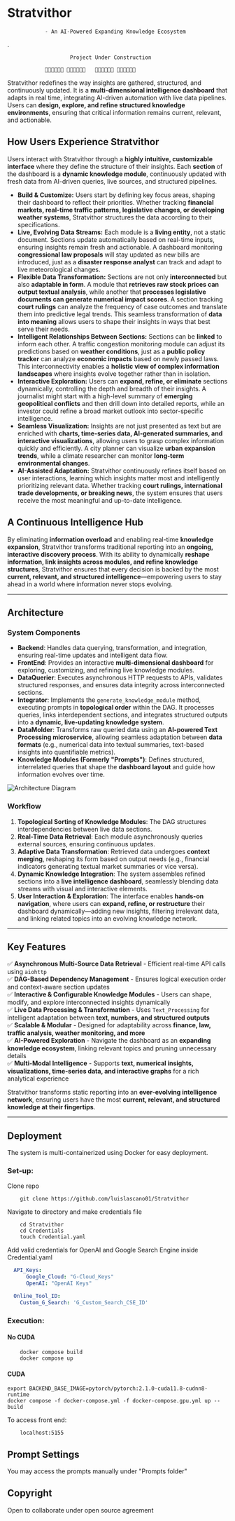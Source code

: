 
# Stratvithor


                - An AI-Powered Expanding Knowledge Ecosystem
.

                        Project Under Construction
    
                🚧🚧🚧🚧🚧🚧 🚧🚧🚧🚧🚧🚧   🚧🚧🚧🚧🚧🚧 🚧🚧🚧🚧🚧🚧

Stratvithor redefines the way insights are gathered, structured, and continuously updated. It is a **multi-dimensional intelligence dashboard** that adapts in real time, integrating AI-driven automation with live data pipelines. Users can **design, explore, and refine structured knowledge environments**, ensuring that critical information remains current, relevant, and actionable.  

## **How Users Experience Stratvithor**  

Users interact with Stratvithor through a **highly intuitive, customizable interface** where they define the structure of their insights. Each **section** of the dashboard is a **dynamic knowledge module**, continuously updated with fresh data from AI-driven queries, live sources, and structured pipelines.  

- **Build & Customize:** Users start by defining key focus areas, shaping their dashboard to reflect their priorities. Whether tracking **financial markets, real-time traffic patterns, legislative changes, or developing weather systems**, Stratvithor structures the data according to their specifications.  
- **Live, Evolving Data Streams:** Each module is a **living entity**, not a static document. Sections update automatically based on real-time inputs, ensuring insights remain fresh and actionable. A dashboard monitoring **congressional law proposals** will stay updated as new bills are introduced, just as a **disaster response analyst** can track and adapt to live meteorological changes.  
- **Flexible Data Transformation:** Sections are not only **interconnected** but also **adaptable in form**. A module that **retrieves raw stock prices can output textual analysis**, while another that **processes legislative documents can generate numerical impact scores**. A section tracking **court rulings** can analyze the frequency of case outcomes and translate them into predictive legal trends. This seamless transformation of **data into meaning** allows users to shape their insights in ways that best serve their needs.  
- **Intelligent Relationships Between Sections:** Sections can be **linked** to inform each other. A traffic congestion monitoring module can adjust its predictions based on **weather conditions**, just as a **public policy tracker** can analyze **economic impacts** based on newly passed laws. This interconnectivity enables a **holistic view of complex information landscapes** where insights evolve together rather than in isolation.  
- **Interactive Exploration:** Users can **expand, refine, or eliminate** sections dynamically, controlling the depth and breadth of their insights. A journalist might start with a high-level summary of **emerging geopolitical conflicts** and then drill down into detailed reports, while an investor could refine a broad market outlook into sector-specific intelligence.  
- **Seamless Visualization:** Insights are not just presented as text but are enriched with **charts, time-series data, AI-generated summaries, and interactive visualizations**, allowing users to grasp complex information quickly and efficiently. A city planner can visualize **urban expansion trends**, while a climate researcher can monitor **long-term environmental changes**.  
- **AI-Assisted Adaptation:** Stratvithor continuously refines itself based on user interactions, learning which insights matter most and intelligently prioritizing relevant data. Whether tracking **court rulings, international trade developments, or breaking news**, the system ensures that users receive the most meaningful and up-to-date intelligence.  

## **A Continuous Intelligence Hub**  

By eliminating **information overload** and enabling real-time **knowledge expansion**, Stratvithor transforms traditional reporting into an **ongoing, interactive discovery process**. With its ability to dynamically **reshape information, link insights across modules, and refine knowledge structures**, Stratvithor ensures that every decision is backed by the most **current, relevant, and structured intelligence**—empowering users to stay ahead in a world where information never stops evolving.

---

## **Architecture**

### **System Components**

- **Backend**: Handles data querying, transformation, and integration, ensuring real-time updates and intelligent data flow.  
- **FrontEnd**: Provides an interactive **multi-dimensional dashboard** for exploring, customizing, and refining live knowledge modules.  
- **DataQuerier**: Executes asynchronous HTTP requests to APIs, validates structured responses, and ensures data integrity across interconnected sections.  
- **Integrator**: Implements the `generate_knowledge_module` method, executing prompts in **topological order** within the DAG. It processes queries, links interdependent sections, and integrates structured outputs into a **dynamic, live-updating knowledge system**.  
- **DataMolder**: Transforms raw queried data using an **AI-powered Text Processing microservice**, allowing seamless adaptation between **data formats** (e.g., numerical data into textual summaries, text-based insights into quantifiable metrics).  
- **Knowledge Modules (Formerly "Prompts")**: Defines structured, interrelated queries that shape the **dashboard layout** and guide how information evolves over time.  

![Architecture Diagram](SystemDesign/system_arch_diagram.png)

### **Workflow**

1. **Topological Sorting of Knowledge Modules**: The DAG structures interdependencies between live data sections.  
2. **Real-Time Data Retrieval**: Each module asynchronously queries external sources, ensuring continuous updates.  
3. **Adaptive Data Transformation**: Retrieved data undergoes **context merging**, reshaping its form based on output needs (e.g., financial indicators generating textual market summaries or vice versa).  
4. **Dynamic Knowledge Integration**: The system assembles refined sections into a **live intelligence dashboard**, seamlessly blending data streams with visual and interactive elements.  
5. **User Interaction & Exploration**: The interface enables **hands-on navigation**, where users can **expand, refine, or restructure** their dashboard dynamically—adding new insights, filtering irrelevant data, and linking related topics into an evolving knowledge network.  

---

## **Key Features**  

✅ **Asynchronous Multi-Source Data Retrieval** - Efficient real-time API calls using `aiohttp`  
✅ **DAG-Based Dependency Management** - Ensures logical execution order and context-aware section updates  
✅ **Interactive & Configurable Knowledge Modules** - Users can shape, modify, and explore interconnected insights dynamically  
✅ **Live Data Processing & Transformation** - Uses `Text_Processing` for intelligent adaptation between **text, numbers, and structured outputs**  
✅ **Scalable & Modular** - Designed for adaptability across **finance, law, traffic analysis, weather monitoring, and more**  
✅ **AI-Powered Exploration** - Navigate the dashboard as an **expanding knowledge ecosystem**, linking relevant topics and pruning unnecessary details  
✅ **Multi-Modal Intelligence** - Supports **text, numerical insights, visualizations, time-series data, and interactive graphs** for a rich analytical experience  

Stratvithor transforms static reporting into an **ever-evolving intelligence network**, ensuring users have the most **current, relevant, and structured knowledge at their fingertips**.

---

## Deployment

The system is multi-containerized using Docker for easy deployment. 

### Set-up:

 Clone repo
```console
    git clone https://github.com/luislascano01/Stratvithor
```
Navigate to directory and make credentials file
```console
    cd Stratvithor
    cd Credentials
    touch Credential.yaml
```

Add valid credentials for OpenAI and Google Search Engine inside Credential.yaml
    
```yaml
  API_Keys:
      Google_Cloud: "G-Cloud_Keys"
      OpenAI: "OpenAI Keys"

  Online_Tool_ID:
    Custom_G_Search: 'G_Custom_Search_CSE_ID'
```

### Execution:

#### No CUDA

```console
    docker compose build
    docker compose up
```
#### CUDA

```console
export BACKEND_BASE_IMAGE=pytorch/pytorch:2.1.0-cuda11.8-cudnn8-runtime
docker compose -f docker-compose.yml -f docker-compose.gpu.yml up --build
```

To access front end:

```
    localhost:5155
```



## Prompt Settings

You may access the prompts manually under "Prompts folder"

## Copyright

Open to collaborate under open source agreement